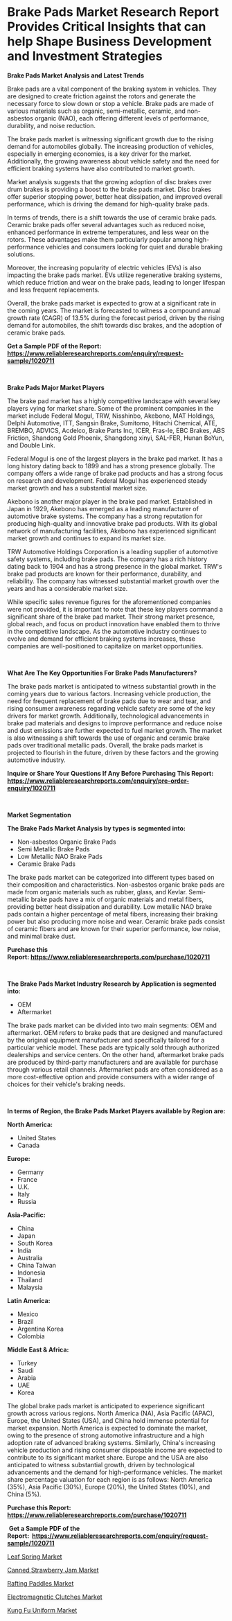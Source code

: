<p><h1>Brake Pads Market Research Report Provides Critical Insights that can help Shape Business Development and Investment Strategies</h1></p><p><strong>Brake Pads Market Analysis and Latest Trends</strong></p>
<p><p>Brake pads are a vital component of the braking system in vehicles. They are designed to create friction against the rotors and generate the necessary force to slow down or stop a vehicle. Brake pads are made of various materials such as organic, semi-metallic, ceramic, and non-asbestos organic (NAO), each offering different levels of performance, durability, and noise reduction.</p><p>The brake pads market is witnessing significant growth due to the rising demand for automobiles globally. The increasing production of vehicles, especially in emerging economies, is a key driver for the market. Additionally, the growing awareness about vehicle safety and the need for efficient braking systems have also contributed to market growth.</p><p>Market analysis suggests that the growing adoption of disc brakes over drum brakes is providing a boost to the brake pads market. Disc brakes offer superior stopping power, better heat dissipation, and improved overall performance, which is driving the demand for high-quality brake pads.</p><p>In terms of trends, there is a shift towards the use of ceramic brake pads. Ceramic brake pads offer several advantages such as reduced noise, enhanced performance in extreme temperatures, and less wear on the rotors. These advantages make them particularly popular among high-performance vehicles and consumers looking for quiet and durable braking solutions.</p><p>Moreover, the increasing popularity of electric vehicles (EVs) is also impacting the brake pads market. EVs utilize regenerative braking systems, which reduce friction and wear on the brake pads, leading to longer lifespan and less frequent replacements.</p><p>Overall, the brake pads market is expected to grow at a significant rate in the coming years. The market is forecasted to witness a compound annual growth rate (CAGR) of 13.5% during the forecast period, driven by the rising demand for automobiles, the shift towards disc brakes, and the adoption of ceramic brake pads.</p></p>
<p><strong>Get a Sample PDF of the Report:&nbsp; <a href="https://www.reliableresearchreports.com/enquiry/request-sample/1020711">https://www.reliableresearchreports.com/enquiry/request-sample/1020711</a></strong></p>
<p>&nbsp;</p>
<p><strong>Brake Pads Major Market Players</strong></p>
<p><p>The brake pad market has a highly competitive landscape with several key players vying for market share. Some of the prominent companies in the market include Federal Mogul, TRW, Nisshinbo, Akebono, MAT Holdings, Delphi Automotive, ITT, Sangsin Brake, Sumitomo, Hitachi Chemical, ATE, BREMBO, ADVICS, Acdelco, Brake Parts Inc, ICER, Fras-le, EBC Brakes, ABS Friction, Shandong Gold Phoenix, Shangdong xinyi, SAL-FER, Hunan BoYun, and Double Link.</p><p>Federal Mogul is one of the largest players in the brake pad market. It has a long history dating back to 1899 and has a strong presence globally. The company offers a wide range of brake pad products and has a strong focus on research and development. Federal Mogul has experienced steady market growth and has a substantial market size.</p><p>Akebono is another major player in the brake pad market. Established in Japan in 1929, Akebono has emerged as a leading manufacturer of automotive brake systems. The company has a strong reputation for producing high-quality and innovative brake pad products. With its global network of manufacturing facilities, Akebono has experienced significant market growth and continues to expand its market size.</p><p>TRW Automotive Holdings Corporation is a leading supplier of automotive safety systems, including brake pads. The company has a rich history dating back to 1904 and has a strong presence in the global market. TRW's brake pad products are known for their performance, durability, and reliability. The company has witnessed substantial market growth over the years and has a considerable market size.</p><p>While specific sales revenue figures for the aforementioned companies were not provided, it is important to note that these key players command a significant share of the brake pad market. Their strong market presence, global reach, and focus on product innovation have enabled them to thrive in the competitive landscape. As the automotive industry continues to evolve and demand for efficient braking systems increases, these companies are well-positioned to capitalize on market opportunities.</p></p>
<p>&nbsp;</p>
<p><strong>What Are The Key Opportunities For Brake Pads Manufacturers?</strong></p>
<p><p>The brake pads market is anticipated to witness substantial growth in the coming years due to various factors. Increasing vehicle production, the need for frequent replacement of brake pads due to wear and tear, and rising consumer awareness regarding vehicle safety are some of the key drivers for market growth. Additionally, technological advancements in brake pad materials and designs to improve performance and reduce noise and dust emissions are further expected to fuel market growth. The market is also witnessing a shift towards the use of organic and ceramic brake pads over traditional metallic pads. Overall, the brake pads market is projected to flourish in the future, driven by these factors and the growing automotive industry.</p></p>
<p><strong>Inquire or Share Your Questions If Any Before Purchasing This Report: <a href="https://www.reliableresearchreports.com/enquiry/pre-order-enquiry/1020711">https://www.reliableresearchreports.com/enquiry/pre-order-enquiry/1020711</a></strong></p>
<p>&nbsp;</p>
<p><strong>Market Segmentation</strong></p>
<p><strong>The Brake Pads Market Analysis by types is segmented into:</strong></p>
<p><ul><li>Non-asbestos Organic Brake Pads</li><li>Semi Metallic Brake Pads</li><li>Low Metallic NAO Brake Pads</li><li>Ceramic Brake Pads</li></ul></p>
<p><p>The brake pads market can be categorized into different types based on their composition and characteristics. Non-asbestos organic brake pads are made from organic materials such as rubber, glass, and Kevlar. Semi-metallic brake pads have a mix of organic materials and metal fibers, providing better heat dissipation and durability. Low metallic NAO brake pads contain a higher percentage of metal fibers, increasing their braking power but also producing more noise and wear. Ceramic brake pads consist of ceramic fibers and are known for their superior performance, low noise, and minimal brake dust.</p></p>
<p><strong>Purchase this Report:&nbsp;<a href="https://www.reliableresearchreports.com/purchase/1020711">https://www.reliableresearchreports.com/purchase/1020711</a></strong></p>
<p>&nbsp;</p>
<p><strong>The Brake Pads Market Industry Research by Application is segmented into:</strong></p>
<p><ul><li>OEM</li><li>Aftermarket</li></ul></p>
<p><p>The brake pads market can be divided into two main segments: OEM and aftermarket. OEM refers to brake pads that are designed and manufactured by the original equipment manufacturer and specifically tailored for a particular vehicle model. These pads are typically sold through authorized dealerships and service centers. On the other hand, aftermarket brake pads are produced by third-party manufacturers and are available for purchase through various retail channels. Aftermarket pads are often considered as a more cost-effective option and provide consumers with a wider range of choices for their vehicle's braking needs.</p></p>
<p>&nbsp;</p>
<p><strong>In terms of Region, the Brake Pads Market Players available by Region are:</strong></p>
<p>
    <p> <strong> North America: </strong>
        <ul>
            <li>United States</li>
            <li>Canada</li>
        </ul>
        </p> 
    <p> <strong> Europe: </strong>
        <ul>
            <li>Germany</li>
            <li>France</li>
            <li>U.K.</li>
            <li>Italy</li>
            <li>Russia</li>
        </ul>
        </p> 
    <p> <strong> Asia-Pacific: </strong>
        <ul>
            <li>China</li>
            <li>Japan</li>
            <li>South Korea</li>
            <li>India</li>
            <li>Australia</li>
            <li>China Taiwan</li>
            <li>Indonesia</li>
            <li>Thailand</li>
            <li>Malaysia</li>
        </ul>
        </p> 
    <p> <strong> Latin America: </strong>
        <ul>
            <li>Mexico</li>
            <li>Brazil</li>
            <li>Argentina Korea</li>
            <li>Colombia</li>
        </ul>
        </p> 
    <p> <strong> Middle East & Africa: </strong>
        <ul>
            <li>Turkey</li>
            <li>Saudi</li>
            <li>Arabia</li>
            <li>UAE</li>
            <li>Korea</li>
        </ul>
    </p>
    </p>
<p><p>The global brake pads market is anticipated to experience significant growth across various regions. North America (NA), Asia Pacific (APAC), Europe, the United States (USA), and China hold immense potential for market expansion. North America is expected to dominate the market, owing to the presence of strong automotive infrastructure and a high adoption rate of advanced braking systems. Similarly, China's increasing vehicle production and rising consumer disposable income are expected to contribute to its significant market share. Europe and the USA are also anticipated to witness substantial growth, driven by technological advancements and the demand for high-performance vehicles. The market share percentage valuation for each region is as follows: North America (35%), Asia Pacific (30%), Europe (20%), the United States (10%), and China (5%).</p></p>
<p><strong>Purchase this Report: <a href="https://www.reliableresearchreports.com/purchase/1020711">https://www.reliableresearchreports.com/purchase/1020711</a></strong></p>
<p>&nbsp;<strong>Get a Sample PDF of the Report:&nbsp;&nbsp;<a href="https://www.reliableresearchreports.com/enquiry/request-sample/1020711">https://www.reliableresearchreports.com/enquiry/request-sample/1020711</a></strong></p>
<p><strong></strong></p>
<p><p><a href="https://github.com/FassouRP/Market-Research-Report-List-1/blob/main/leaf-spring-market.md">Leaf Spring Market</a></p><p><a href="https://www.linkedin.com/pulse/canned-strawberry-jam-market-challenges-opportunities-growth-kflae/">Canned Strawberry Jam Market</a></p><p><a href="https://medium.com/@henrywheeler53/rafting-paddles-market-comprehensive-assessment-by-type-application-and-geography-540e9c634e7d">Rafting Paddles Market</a></p><p><a href="https://github.com/ashepherd82/Market-Research-Report-List-1/blob/main/electromagnetic-clutches-market.md">Electromagnetic Clutches Market</a></p><p><a href="https://medium.com/@nicholasgarcia1914/kung-fu-uniform-market-size-reveals-the-best-marketing-channels-in-global-industry-c2ea6dfb260b">Kung Fu Uniform Market</a></p></p>